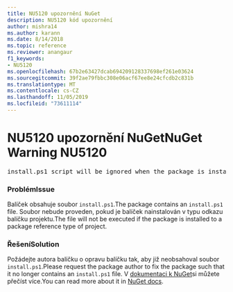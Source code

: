 ```yaml
---
title: NU5120 upozornění NuGet
description: NU5120 kód upozornění
author: mishra14
ms.author: karann
ms.date: 8/14/2018
ms.topic: reference
ms.reviewer: anangaur
f1_keywords:
- NU5120
ms.openlocfilehash: 67b2e63427dcab694209128337698ef261e03624
ms.sourcegitcommit: 39f2ae79fbbc308e06acf67ee8e24cfcdb2c831b
ms.translationtype: MT
ms.contentlocale: cs-CZ
ms.lasthandoff: 11/05/2019
ms.locfileid: "73611114"
---
```

# <a name="nuget-warning-nu5120"></a><span data-ttu-id="3e7cf-103">NU5120 upozornění NuGet</span><span class="sxs-lookup"><span data-stu-id="3e7cf-103">NuGet Warning NU5120</span></span>
<pre>install.ps1 script will be ignored when the package is installed after the migration.</pre>

### <a name="issue"></a><span data-ttu-id="3e7cf-104">Problém</span><span class="sxs-lookup"><span data-stu-id="3e7cf-104">Issue</span></span>

<span data-ttu-id="3e7cf-105">Balíček obsahuje soubor `install.ps1`.</span><span class="sxs-lookup"><span data-stu-id="3e7cf-105">The package contains an `install.ps1` file.</span></span> <span data-ttu-id="3e7cf-106">Soubor nebude proveden, pokud je balíček nainstalován v typu odkazu balíčku projektu.</span><span class="sxs-lookup"><span data-stu-id="3e7cf-106">The file will not be executed if the package is installed to a package reference type of project.</span></span>


### <a name="solution"></a><span data-ttu-id="3e7cf-107">Řešení</span><span class="sxs-lookup"><span data-stu-id="3e7cf-107">Solution</span></span>

<span data-ttu-id="3e7cf-108">Požádejte autora balíčku o opravu balíčku tak, aby již neobsahoval soubor `install.ps1`.</span><span class="sxs-lookup"><span data-stu-id="3e7cf-108">Please request the package author to fix the package such that it no longer contains an `install.ps1` file.</span></span> <span data-ttu-id="3e7cf-109">V [dokumentaci k NuGet](https://docs.microsoft.com/nuget/consume-packages/migrate-packages-config-to-package-reference)si můžete přečíst více.</span><span class="sxs-lookup"><span data-stu-id="3e7cf-109">You can read more about it in [NuGet docs](https://docs.microsoft.com/nuget/consume-packages/migrate-packages-config-to-package-reference).</span></span>

